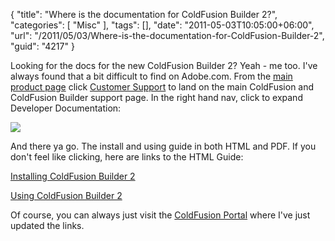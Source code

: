 {
	"title": "Where is the documentation for ColdFusion Builder 2?",
	"categories": [
		"Misc"
	],
	"tags": [],
	"date": "2011-05-03T10:05:00+06:00",
	"url": "/2011/05/03/Where-is-the-documentation-for-ColdFusion-Builder-2",
	"guid": "4217"
}

Looking for the docs for the new ColdFusion Builder 2? Yeah - me too. I've always found that a bit difficult to find on Adobe.com. From the <a href="http://www.adobe.com/products/coldfusion-builder.html">main product page</a> click <a href="http://www.adobe.com/support/coldfusion/">Customer Support</a> to land on the main ColdFusion and ColdFusion Builder support page. In the right hand nav, click to expand Developer Documentation:

<img src="https://static.raymondcamden.com/images/ScreenClip76.png" />

And there ya go. The install and using guide in both HTML and PDF. If you don't feel like clicking, here are links to the HTML Guide:

<a href="http://help.adobe.com/en_US/ColdFusionBuilder/2.0/Installing/index.html">Installing ColdFusion Builder 2</a>

<a href="http://help.adobe.com/en_US/ColdFusionBuilder/2.0/Using/index.html">Using ColdFusion Builder 2</a>

Of course, you can always just visit the <a href="http://coldfusionportal.org">ColdFusion Portal</a> where I've just updated the links.